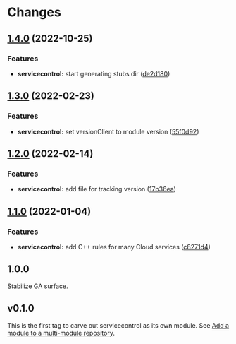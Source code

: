 # Changes

## [1.4.0](https://github.com/googleapis/google-cloud-go/compare/servicecontrol/v1.3.0...servicecontrol/v1.4.0) (2022-10-25)


### Features

* **servicecontrol:** start generating stubs dir ([de2d180](https://github.com/googleapis/google-cloud-go/commit/de2d18066dc613b72f6f8db93ca60146dabcfdcc))

## [1.3.0](https://github.com/googleapis/google-cloud-go/compare/servicecontrol/v1.2.0...servicecontrol/v1.3.0) (2022-02-23)


### Features

* **servicecontrol:** set versionClient to module version ([55f0d92](https://github.com/googleapis/google-cloud-go/commit/55f0d92bf112f14b024b4ab0076c9875a17423c9))

## [1.2.0](https://github.com/googleapis/google-cloud-go/compare/servicecontrol/v1.1.0...servicecontrol/v1.2.0) (2022-02-14)


### Features

* **servicecontrol:** add file for tracking version ([17b36ea](https://github.com/googleapis/google-cloud-go/commit/17b36ead42a96b1a01105122074e65164357519e))

## [1.1.0](https://www.github.com/googleapis/google-cloud-go/compare/servicecontrol/v1.0.0...servicecontrol/v1.1.0) (2022-01-04)


### Features

* **servicecontrol:** add C++ rules for many Cloud services ([c8271d4](https://www.github.com/googleapis/google-cloud-go/commit/c8271d4b217a6e6924d9f87eac9468c4b5767ba7))

## 1.0.0

Stabilize GA surface.

## v0.1.0

This is the first tag to carve out servicecontrol as its own module. See
[Add a module to a multi-module repository](https://github.com/golang/go/wiki/Modules#is-it-possible-to-add-a-module-to-a-multi-module-repository).
